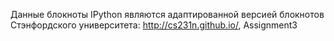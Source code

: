 Данные блокноты IPython являются адаптированной версией блокнотов Стэнфордского университета:
http://cs231n.github.io/,  Assignment3 
